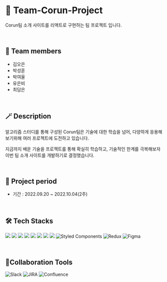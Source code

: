 # 🔭 Team-Corun-Project
Corun팀 소개 사이트를 리액트로 구현하는 팀 프로젝트 입니다.

</br>

## 🙌 Team members
- 김오은
- 박성훈
- 박여울
- 유은비
- 최담은
</br>

## 🪄 Description
알고리즘 스터디를 통해 구성된 Corun팀은 기술에 대한 학습을 넘어, 다양하게 응용해보기위해 여러 프로젝트에 도전하고 있습니다.

지금까지 배운 기술을 프로젝트를 통해 확실히 학습하고, 기술적인 한계를 극복해보자 이번 팀 소개 사이트를 개발하기로 결정했습니다.

</br>


## :date: Project period
- 기간 : 2022.09.20 ~ 2022.10.04(2주)

</br>

## 🛠 Tech Stacks
<img src="https://img.shields.io/badge/github-181717?style=for-the-badge&logo=github&logoColor=white"> <img src="https://img.shields.io/badge/git-F05032?style=for-the-badge&logo=git&logoColor=white"> <img src="https://img.shields.io/badge/html5-E34F26?style=for-the-badge&logo=html5&logoColor=white"> <img src="https://img.shields.io/badge/css-1572B6?style=for-the-badge&logo=css3&logoColor=white"> <img src="https://img.shields.io/badge/javascript-F7DF1E?style=for-the-badge&logo=javascript&logoColor=black"> <img src="https://img.shields.io/badge/react-61DAFB?style=for-the-badge&logo=react&logoColor=black"> <img src="https://img.shields.io/badge/node.js-339933?style=for-the-badge&logo=Node.js&logoColor=white"> <img src="https://img.shields.io/badge/express-000000?style=for-the-badge&logo=express&logoColor=white"> ![Styled Components](https://img.shields.io/badge/styled--components-DB7093?style=for-the-badge&logo=styled-components&logoColor=white) ![Redux](https://img.shields.io/badge/redux-%23593d88.svg?style=for-the-badge&logo=redux&logoColor=white) ![Figma](https://img.shields.io/badge/Figma-F24E1E?style=for-the-badge&logo=Figma&logoColor=white)

</br>


## 📱Collaboration Tools
![Slack](https://img.shields.io/badge/Slack-4A154B?style=for-the-badge&logo=slack&logoColor=white)
![JIRA](https://img.shields.io/badge/JIRA-0052CC?style=for-the-badge&logo=jira&logoColor=white)
![Confluence](https://img.shields.io/badge/Confluence-172B4D?style=for-the-badge&logo=confluence&logoColor=white)
